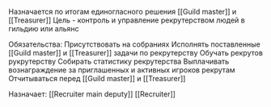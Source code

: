 Назначается по итогам единогласного решения [[Guild master]] и [[Treasurer]]
Цель - контроль и управление рекрутерством людей в гильдию или альянс 

Обязательства:
Присутствовать на собраниях
Исполнять поставленные [[Guild master]] и [[Treasurer]] задачи по рекрутерству
Обучать рекрутов рукрутерству
Собирать статистику рекрутерства
Выплачивать вознаграждение за приглашенных и активных игроков рекрутам
Отчитываться перед [[Guild master]] и [[Treasurer]]

Назначает:
[[Recruiter main deputy]]
[[Recruiter]]